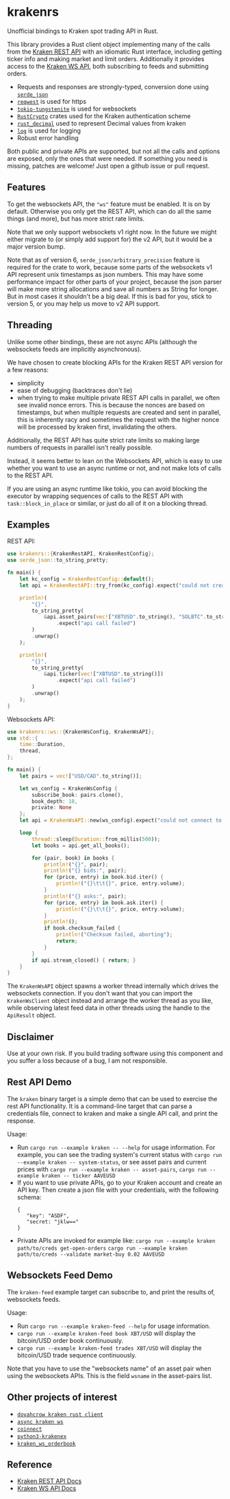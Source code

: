 krakenrs
========

Unofficial bindings to Kraken spot trading API in Rust.

This library provides a Rust client object implementing many of the calls from the [Kraken REST API](https://docs.kraken.com/rest/)
with an idiomatic Rust interface, including getting ticker info and making market and limit orders. Additionally it provides access
to the [Kraken WS API](https://docs.kraken.com/ws/), both subscribing to feeds and submitting orders.

- Requests and responses are strongly-typed, conversion done using [`serde_json`](https://docs.serde.rs/serde_json/)
- [`reqwest`](https://docs.rs/reqwest/0.11.0/reqwest/) is used for https
- [`tokio-tungstenite`](https://docs.rs/tokio-tungstenite/latest/tokio_tungstenite/) is used for websockets
- [`RustCrypto`](https://docs.rs/hmac/0.10.1/hmac/) crates used for the Kraken authentication scheme
- [`rust_decimal`](https://docs.rs/rust_decimal/latest/rust_decimal/) used to represent Decimal values from kraken
- [`log`](https://docs.rs/log/latest/log/) is used for logging
- Robust error handling

Both public and private APIs are supported, but not all the calls and options are exposed, only the ones that were needed.
If something you need is missing, patches are welcome! Just open a github issue or pull request.

Features
--------

To get the websockets API, the `"ws"` feature must be enabled. It is on by default.
Otherwise you only get the REST API, which can do all the same things (and more), but has more strict rate limits.

Note that we only support websockets v1 right now. In the future we might either migrate to (or simply add support for) the v2 API, but it would be a major version bump.

Note that as of version 6, `serde_json/arbitrary_precision` feature is required for the crate to work, because some parts of the websockets v1 API represent unix timestamps as json numbers. This may have some performance impact for other parts of your project, because the json parser will make more string allocations and save all numbers as String for longer. But in most cases it shouldn't be a big deal. If this is bad for you, stick to version 5, or you may help us move to v2 API support.

Threading
---------

Unlike some other bindings, these are not async APIs (although the websockets feeds are implicitly asynchronous).

We have chosen to create blocking APIs for the Kraken REST API version for a few reasons:
* simplicity
* ease of debugging (backtraces don't lie)
* when trying to make multiple private REST API calls in parallel, we often see invalid nonce errors.
  This is because the nonces are based on timestamps, but when multiple requests are created and sent
  in parallel, this is inherently racy and sometimes the request with the higher nonce will be processed
  by kraken first, invalidating the others.

Additionally, the REST API has quite strict rate limits so making large numbers of requests
in parallel isn't really possible.

Instead, it seems better to lean on the Websockets API, which is easy to use whether you want to use
an async runtime or not, and not make lots of calls to the REST API.

If you are using an async runtime like tokio, you can avoid blocking the executor by wrapping sequences of calls to
the REST API with `task::block_in_place` or similar, or just do all of it on a blocking thread.

Examples
--------

REST API:

```rs
use krakenrs::{KrakenRestAPI, KrakenRestConfig};
use serde_json::to_string_pretty;

fn main() {
    let kc_config = KrakenRestConfig::default();
    let api = KrakenRestAPI::try_from(kc_config).expect("could not create kraken api");

    println!(
        "{}",
        to_string_pretty(
            &api.asset_pairs(vec!["XBTUSD".to_string(), "SOLBTC".to_string()])
                .expect("api call failed")
        )
        .unwrap()
    );

    println!(
        "{}",
        to_string_pretty(
            &api.ticker(vec!["XBTUSD".to_string()])
                .expect("api call failed")
        )
        .unwrap()
    );
}
```

Websockets API:

```rs
use krakenrs::ws::{KrakenWsConfig, KrakenWsAPI};
use std::{
    time::Duration,
    thread,
};

fn main() {
    let pairs = vec!["USD/CAD".to_string()];

    let ws_config = KrakenWsConfig {
        subscribe_book: pairs.clone(),
        book_depth: 10,
        private: None
    };
    let api = KrakenWsAPI::new(ws_config).expect("could not connect to websockets api");

    loop {
        thread::sleep(Duration::from_millis(500));
        let books = api.get_all_books();

        for (pair, book) in books {
            println!("{}", pair);
            println!("{} bids:", pair);
            for (price, entry) in book.bid.iter() {
                println!("{}\t\t{}", price, entry.volume);
            }
            println!("{} asks:", pair);
            for (price, entry) in book.ask.iter() {
                println!("{}\t\t{}", price, entry.volume);
            }
            println!();
            if book.checksum_failed {
                println!("Checksum failed, aborting");
                return;
            }
        }
        if api.stream_closed() { return; }
    }
}
```

The `KrakenWsAPI` object spawns a worker thread internally which drives the websockets connection.
If you don't want that you can import the `KrakenWsClient` object instead and arrange the worker
thread as you like, while observing latest feed data in other threads using the handle to the `ApiResult` object.

Disclaimer
----------

Use at your own risk. If you build trading software using this component and you suffer a loss because of a bug, I am not responsible.

Rest API Demo
-------------

The `kraken` binary target is a simple demo that can be used to exercise the rest API functionality.
It is a command-line target that can parse a credentials file, connect to kraken and make a single
API call, and print the response.

Usage:
- Run `cargo run --example kraken -- --help` for usage information.
  For example, you can see the trading system's current status with
  `cargo run --example kraken -- system-status`, or see asset pairs and current prices with
  `cargo run --example kraken -- asset-pairs`,
  `cargo run --example kraken -- ticker AAVEUSD`
- If you want to use private APIs, go to your Kraken account and create an API key.
  Then create a json file with your credentials, with the following schema:
  ```
  {
     "key": "ASDF",
     "secret: "jklw=="
  }
  ```
- Private APIs are invoked for example like:
  `cargo run --example kraken path/to/creds get-open-orders`
  `cargo run --example kraken path/to/creds --validate market-buy 0.02 AAVEUSD`

Websockets Feed Demo
--------------------

The `kraken-feed` example target can subscribe to, and print the results of, websockets feeds.

Usage:
- Run `cargo run --example kraken-feed --help` for usage information.
- `cargo run --example kraken-feed book XBT/USD` will display the bitcoin/USD order book continuously.
- `cargo run --example kraken-feed trades XBT/USD` will display the bitcoin/USD trade sequence continuously.

Note that you have to use the "websockets name" of an asset pair when using the websockets APIs. This is the
field `wsname` in the asset-pairs list.

Other projects of interest
--------------------------

- [`dovahcrow kraken rust client`](https://github.com/dovahcrow/kraken-rs)
- [`async kraken ws`](https://crates.io/crates/async_kraken_ws)
- [`coinnect`](https://github.com/hugues31/coinnect)
- [`python3-krakenex`](https://github.com/veox/python3-krakenex)
- [`kraken_ws_orderbook`](https://github.com/jurijbajzelj/kraken_ws_orderbook)

Reference
---------

- [Kraken REST API Docs](https://docs.kraken.com/rest/)
- [Kraken WS API Docs](https://docs.kraken.com/websockets/#overview)
